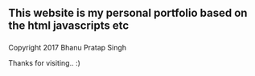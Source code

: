 ## This website is my personal portfolio based on the html javascripts etc

###
Copyright 2017 Bhanu Pratap Singh

Thanks for visiting.. :)
